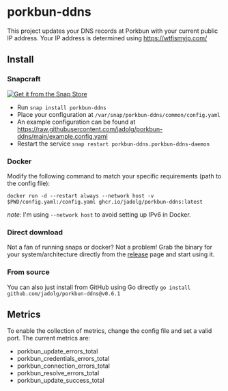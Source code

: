 # porkbun-ddns

This project updates your DNS records at Porkbun with your current public IP address.
Your IP address is determined using https://wtfismyip.com/

## Install

### Snapcraft

[![Get it from the Snap Store](https://snapcraft.io/static/images/badges/en/snap-store-black.svg)](https://snapcraft.io/porkbun-ddns)

- Run `snap install porkbun-ddns`
- Place your configuration at `/var/snap/porkbun-ddns/common/config.yaml`
- An example configuration can be found at https://raw.githubusercontent.com/jadolg/porkbun-ddns/main/example.config.yaml
- Restart the service `snap restart porkbun-ddns.porkbun-ddns-daemon`

### Docker

Modify the following command to match your specific requirements (path to the config file):
```
docker run -d --restart always --network host -v $PWD/config.yaml:/config.yaml ghcr.io/jadolg/porkbun-ddns:latest
```
*note:* I'm using `--network host` to avoid setting up IPv6 in Docker.

### Direct download

Not a fan of running snaps or docker? Not a problem!
Grab the binary for your system/architecture directly from the [release](https://github.com/jadolg/porkbun-ddns/releases) page and start using it.

### From source

You can also just install from GitHub using Go directly `go install github.com/jadolg/porkbun-ddns@v0.6.1`

## Metrics

To enable the collection of metrics, change the config file and set a valid port.
The current metrics are:
- porkbun_update_errors_total
- porkbun_credentials_errors_total
- porkbun_connection_errors_total
- porkbun_resolve_errors_total
- porkbun_update_success_total
